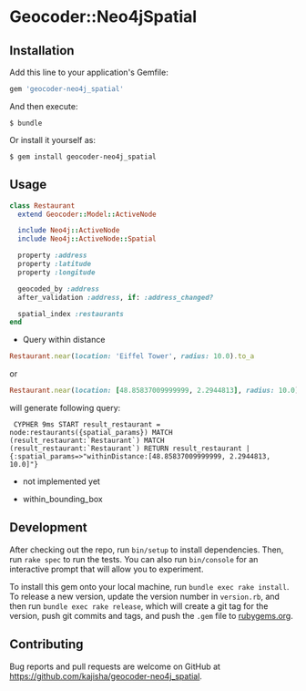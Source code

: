 # Geocoder::Neo4jSpatial

## Installation

Add this line to your application's Gemfile:

```ruby
gem 'geocoder-neo4j_spatial'
```

And then execute:

    $ bundle

Or install it yourself as:

    $ gem install geocoder-neo4j_spatial

## Usage

```ruby
class Restaurant
  extend Geocoder::Model::ActiveNode

  include Neo4j::ActiveNode
  include Neo4j::ActiveNode::Spatial

  property :address
  property :latitude
  property :longitude

  geocoded_by :address
  after_validation :address, if: :address_changed?

  spatial_index :restaurants
end
```

* Query within distance

```ruby
Restaurant.near(location: 'Eiffel Tower', radius: 10.0).to_a
```

or

```ruby
Restaurant.near(location: [48.85837009999999, 2.2944813], radius: 10.0).to_a
```

will generate following query:

```
 CYPHER 9ms START result_restaurant = node:restaurants({spatial_params}) MATCH (result_restaurant:`Restaurant`) MATCH (result_restaurant:`Restaurant`) RETURN result_restaurant | {:spatial_params=>"withinDistance:[48.85837009999999, 2.2944813, 10.0]"}
```

* not implemented yet
- within_bounding_box

## Development

After checking out the repo, run `bin/setup` to install dependencies. Then, run `rake spec` to run the tests. You can also run `bin/console` for an interactive prompt that will allow you to experiment.

To install this gem onto your local machine, run `bundle exec rake install`. To release a new version, update the version number in `version.rb`, and then run `bundle exec rake release`, which will create a git tag for the version, push git commits and tags, and push the `.gem` file to [rubygems.org](https://rubygems.org).

## Contributing

Bug reports and pull requests are welcome on GitHub at https://github.com/kajisha/geocoder-neo4j_spatial.

